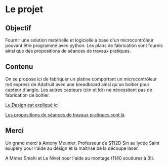 # Le projet
## Objectif
Fournir une solution matérielle et logicielle à base d'un microcontrôleur pouvant être programmé avec python.
Les plans de fabrication sont fournis ainsi que des propositions de séances de travaux pratiques.

## Contenu
On se propose ici de fabriquer un platine comportant un microcontrôleur m4 express de Adafruit
avec une breadboard ainsi qu'un boitier pour capteur d'angle. Les autres capteurs (ctn et ldr) ne nécessitent pas de fabrication de boitier.

[Le Design est expliqué ici](https://olivier-boesch.github.io/CircuitPython-au-lycee/design)

[Les propositions de séances de travaux pratiques sont là](https://olivier-boesch.github.io/CircuitPython-au-lycee/tp)

## Merci

Un grand merci à Antony Meunier, Professeur de STI2D Sin au lycée Saint éxupéry pour l'aide au désign et la maîtrise de la découpe laser.

A Mmes Smahi et Le Nivet pour l'aide au montage (1140 soudures à 3!).